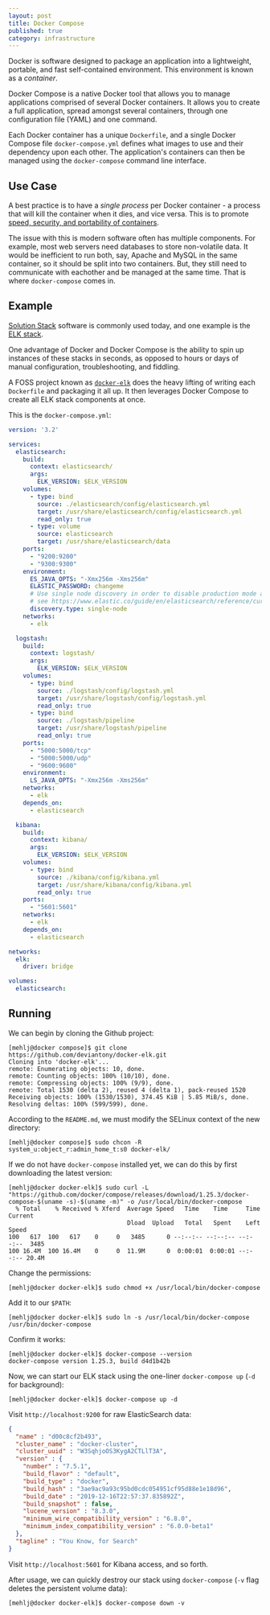 ```yaml
---
layout: post
title: Docker Compose
published: true
category: infrastructure
---
```


Docker is software designed to package an application into a lightweight, portable, and fast self-contained environment. 
This environment is known as a _container_. 

Docker Compose is a native Docker tool that allows you to manage applications comprised of several Docker containers.
It allows you to create a full application, spread amongst several containers, through one configuration file (YAML) and
one command. 

Each Docker container has a unique `Dockerfile`, and a single Docker Compose file `docker-compose.yml` defines what
images to use and their dependency upon each other. The application's containers can then be managed using the 
`docker-compose` command line interface.

## Use Case
A best practice is to have a _single process_ per Docker container - a process that will kill the container when it dies, and 
vice versa. This is to promote [speed, security, and portability of containers](
https://devops.stackexchange.com/questions/447/why-it-is-recommended-to-run-only-one-process-in-a-container).

The issue with this is modern software often has multiple components. For example, most web servers need databases to
store non-volatile data. It would be inefficient to run both, say, Apache and MySQL in the same container, so it should
be split into two containers. But, they still need to communicate with eachother and be managed at the same time. That 
is where `docker-compose` comes in. 

## Example
[Solution Stack](https://en.wikipedia.org/wiki/Solution_stack) software is commonly used today, and one example is the
[ELK stack](https://www.elastic.co/what-is/elk-stack). 

One advantage of Docker and Docker Compose is the ability to spin up instances of these stacks in seconds, as opposed to
hours or days of manual configuration, troubleshooting, and fiddling. 

A FOSS project known as [`docker-elk`](https://github.com/deviantony/docker-elk) does the heavy lifting of writing each 
`Dockerfile` and packaging it all up. It then leverages Docker Compose to create all ELK stack components at once. 

This is the `docker-compose.yml`:
```yaml
version: '3.2'

services:
  elasticsearch:
    build:
      context: elasticsearch/
      args:
        ELK_VERSION: $ELK_VERSION
    volumes:
      - type: bind
        source: ./elasticsearch/config/elasticsearch.yml
        target: /usr/share/elasticsearch/config/elasticsearch.yml
        read_only: true
      - type: volume
        source: elasticsearch
        target: /usr/share/elasticsearch/data
    ports:
      - "9200:9200"
      - "9300:9300"
    environment:
      ES_JAVA_OPTS: "-Xmx256m -Xms256m"
      ELASTIC_PASSWORD: changeme
      # Use single node discovery in order to disable production mode and avoid bootstrap checks
      # see https://www.elastic.co/guide/en/elasticsearch/reference/current/bootstrap-checks.html
      discovery.type: single-node
    networks:
      - elk

  logstash:
    build:
      context: logstash/
      args:
        ELK_VERSION: $ELK_VERSION
    volumes:
      - type: bind
        source: ./logstash/config/logstash.yml
        target: /usr/share/logstash/config/logstash.yml
        read_only: true
      - type: bind
        source: ./logstash/pipeline
        target: /usr/share/logstash/pipeline
        read_only: true
    ports:
      - "5000:5000/tcp"
      - "5000:5000/udp"
      - "9600:9600"
    environment:
      LS_JAVA_OPTS: "-Xmx256m -Xms256m"
    networks:
      - elk
    depends_on:
      - elasticsearch

  kibana:
    build:
      context: kibana/
      args:
        ELK_VERSION: $ELK_VERSION
    volumes:
      - type: bind
        source: ./kibana/config/kibana.yml
        target: /usr/share/kibana/config/kibana.yml
        read_only: true
    ports:
      - "5601:5601"
    networks:
      - elk
    depends_on:
      - elasticsearch

networks:
  elk:
    driver: bridge

volumes:
  elasticsearch:
```

## Running
We can begin by cloning the Github project:
```
[mehlj@docker compose]$ git clone https://github.com/deviantony/docker-elk.git
Cloning into 'docker-elk'...
remote: Enumerating objects: 10, done.
remote: Counting objects: 100% (10/10), done.
remote: Compressing objects: 100% (9/9), done.
remote: Total 1530 (delta 2), reused 4 (delta 1), pack-reused 1520
Receiving objects: 100% (1530/1530), 374.45 KiB | 5.85 MiB/s, done.
Resolving deltas: 100% (599/599), done.
```
According to the `README.md`, we must modify the SELinux context of the new directory:
```
[mehlj@docker compose]$ sudo chcon -R system_u:object_r:admin_home_t:s0 docker-elk/
```
If we do not have `docker-compose` installed yet, we can do this by first downloading the latest version:
```
[mehlj@docker docker-elk]$ sudo curl -L "https://github.com/docker/compose/releases/download/1.25.3/docker-compose-$(uname -s)-$(uname -m)" -o /usr/local/bin/docker-compose
  % Total    % Received % Xferd  Average Speed   Time    Time     Time  Current
                                 Dload  Upload   Total   Spent    Left  Speed
100   617  100   617    0     0   3485      0 --:--:-- --:--:-- --:--:--  3485
100 16.4M  100 16.4M    0     0  11.9M      0  0:00:01  0:00:01 --:--:-- 20.4M
```
Change the permissions:
```
[mehlj@docker docker-elk]$ sudo chmod +x /usr/local/bin/docker-compose
```
Add it to our `$PATH`:
```
[mehlj@docker docker-elk]$ sudo ln -s /usr/local/bin/docker-compose /usr/bin/docker-compose
```
Confirm it works:
```
[mehlj@docker docker-elk]$ docker-compose --version
docker-compose version 1.25.3, build d4d1b42b
```
Now, we can start our ELK stack using the one-liner `docker-compose up` (`-d` for background):
```
[mehlj@docker docker-elk]$ docker-compose up -d
```
Visit `http://localhost:9200` for raw ElasticSearch data:
```json
{
  "name" : "d00c8cf2b493",
  "cluster_name" : "docker-cluster",
  "cluster_uuid" : "W3SqhjoOS3KygA2CTLlT3A",
  "version" : {
    "number" : "7.5.1",
    "build_flavor" : "default",
    "build_type" : "docker",
    "build_hash" : "3ae9ac9a93c95bd0cdc054951cf95d88e1e18d96",
    "build_date" : "2019-12-16T22:57:37.835892Z",
    "build_snapshot" : false,
    "lucene_version" : "8.3.0",
    "minimum_wire_compatibility_version" : "6.8.0",
    "minimum_index_compatibility_version" : "6.0.0-beta1"
  },
  "tagline" : "You Know, for Search"
}
```
Visit `http://localhost:5601` for Kibana access, and so forth.

After usage, we can quickly destroy our stack using `docker-compose` (`-v` flag deletes the persistent volume data):
```
[mehlj@docker docker-elk]$ docker-compose down -v
```
